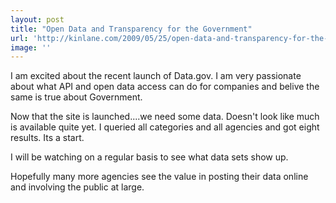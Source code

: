 ```yaml
---
layout: post
title: "Open Data and Transparency for the Government"
url: 'http://kinlane.com/2009/05/25/open-data-and-transparency-for-the-government/'
image: ''
---
```


I am excited about the recent launch of Data.gov. I am very passionate about what API and open data access can do for companies and belive the same is true about Government.

Now that the site is launched....we need some data. Doesn't look like much is available quite yet. I queried all categories and all agencies and got eight results. Its a start.

I will be watching on a regular basis to see what data sets show up.

Hopefully many more agencies see the value in posting their data online and involving the public at large.